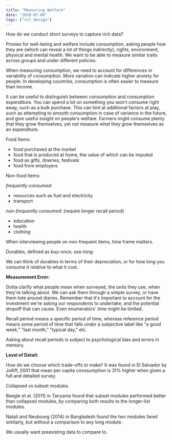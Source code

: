 ```yaml
---
title: "Measuring Welfare"
date: "2020-07-06"
tags: ["rct_design"]
---
```


How do we conduct short surveys to capture rich data?

Proxies for well-being and welfare include consumption, asking people how they are (which can reveal a lot of things indirectly), rights, environment, physical and mental health. We want to be able to measure similar traits across groups and under different policies.

When measuring consumption, we need to account for differences in variability of consumption. More variation can indicate higher anxiety for people. In developing countries, consumption is often easier to measure than income.

It can be useful to distinguish between consumption and consumption expenditure. You can spend a lot on something you won't consume right away, such as a bulk purchase. This can hint at additional factors at play, such as attempting to smooth consumption in case of variance in the future, and give useful insight on people's welfare. Farmers might consume plenty that they grow themselves, yet not measure what they grow themselves as an expenditure.

Food Items:

- food purchased at the market
- food that is produced at home, the value of which can be imputed
- food as gifts, dowries, festivals
- food from employers

Non-food items:

*frequently consumed*:
- resources such as fuel and electricity
- transport

*non-frequently consumed*:
(require longer recall period)

- education
- health
- clothing

When interviewing people on non-frequent items, time frame matters.

Durables, defined as buy-once, use-long:

We can think of durables in terms of their depreciation, or for how long you consume it relative to what it cost.


**Measurement Error:**

Gotta clarify what people mean when surveyed, the units they use, when they're talking about. We can ask them through a simple survey, or have them tote around diaries. Remember that it's important to account for the investment we're asking our respondents to undertake, and the potential dropoff that can cause. Even enumerators' time might be limited.

Recall period means a specific period of time, whereas reference period means some period of time that falls under a subjective label like "a good week," "last month," "typical day," etc.

Asking about recall periods is subject to psychological bias and errors in memory.


**Level of Detail:**

How do we choose which trade-offs to make? It was found in El Salvador by Jolliff, 2001 that mean per capita conssumption is 31% higher when given a full and detailed survey.

Collapsed vs subset modules.

Beegle et al. (2011) in Tanzania found that subset modules performed better than collapsed modules, by comparing both results to the longer-list modules.

Natali and Neubourg (2014) in Bangladesh found the two modules fared similarly, but without a comparison to any long module.

We usually want preexisting data to compare to.

